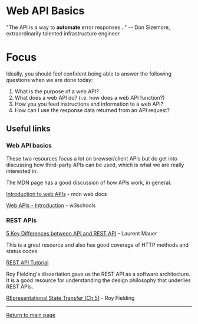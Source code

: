# Web API Basics

"The API is a way to **automate** error responses..." -- Don Sizemore, extraordinarily talented infrastructure engineer

# Focus

Ideally, you should feel confident being able to answer the following questions when we are done today:

1. What is the purpose of a web API?
2. What does a web API do? (i.e. how does a web API function?)
3. How you you feed instructions and information to a web API?
4. How can I use the response data returned from an API request?

## Useful links

### Web API basics

These two resources focus a lot on browser/client APIs but do get into discussing how third-party APIs can be used, which is what we are really interested in. 

The MDN page has a good discussion of how APIs work, in general. 

[Introduction to web APIs](https://developer.mozilla.org/en-US/docs/Learn/JavaScript/Client-side_web_APIs/Introduction) - mdn web docs

[Web APIs - Introduction](https://www.w3schools.com/js/js_api_intro.asp) - w3schools

### REST APIs

[5 Key Differences between API and REST API](https://restapp.io/blog/5-key-differences-between-api-and-rest-api/#5_Key_Differences_between_API_and_REST_API) - Laurent Mauer

This is a great resource and also has good coverage of HTTP methods and status codes

[REST API Tutorial](https://www.restapitutorial.com/)

Roy Fielding's dissertation gave us the REST API as a software architecture. It is a good resource for understanding the design philosophy that underlies REST APIs.

[REpresentational State Transfer (Ch.5)](https://ics.uci.edu/~fielding/pubs/dissertation/rest_arch_style.htm) - Roy Fielding

---

[Return to main page](../../)
